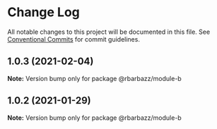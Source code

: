 # Change Log

All notable changes to this project will be documented in this file.
See [Conventional Commits](https://conventionalcommits.org) for commit guidelines.

## 1.0.3 (2021-02-04)

**Note:** Version bump only for package @rbarbazz/module-b





## 1.0.2 (2021-01-29)

**Note:** Version bump only for package @rbarbazz/module-b
